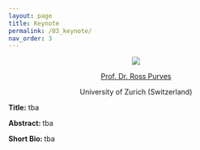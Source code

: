 ```yaml
---
layout: page
title: Keynote
permalink: /03_keynote/
nav_order: 3
---
```


<p align="center">
<a>
 <img src="{{site.baseurl}}/1192.jpg"  ></a>
</p>

 <p align="center">
<a href="https://www.geo.uzh.ch/~rsp/">
 Prof. Dr. Ross Purves </a>
</p>
  
 <p align="center">
University of Zurich (Switzerland) 
</p>

 


<strong> Title:</strong> tba

<strong> Abstract: </strong> tba

<strong> Short Bio: </strong> tba
